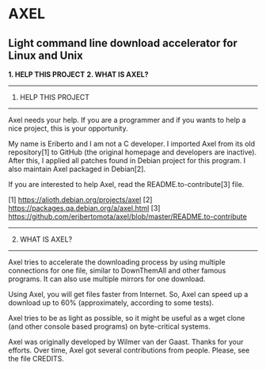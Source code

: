 # AXEL
## Light command line download accelerator for Linux and Unix

**1. HELP THIS PROJECT**
**2. WHAT IS AXEL?**


--------------------
1. HELP THIS PROJECT
--------------------

Axel needs your help. If you are a programmer and if you wants to
help a nice project, this is your opportunity.

My name is Eriberto and I am not a C developer. I imported Axel from
its old repository[1] to GitHub (the original homepage and developers
are inactive). After this, I applied all patches found in Debian project
for this program. I also maintain Axel packaged in Debian[2].

If you are interested to help Axel, read the README.to-contribute[3] file.

[1] https://alioth.debian.org/projects/axel
[2] https://packages.qa.debian.org/a/axel.html
[3] https://github.com/eribertomota/axel/blob/master/README.to-contribute


----------------
2. WHAT IS AXEL?
----------------

Axel tries to accelerate the downloading process by using multiple
connections for one file, similar to DownThemAll and other famous
programs. It can also use multiple mirrors for one download.

Using Axel, you will get files faster from Internet. So, Axel can
speed up a download up to 60% (approximately, according to some tests).

Axel tries to be as light as possible, so it might be useful as a
wget clone (and other console based programs) on byte-critical systems.

Axel was originally developed by Wilmer van der Gaast. Thanks for your
efforts. Over time, Axel got several contributions from people. Please,
see the file CREDITS.
